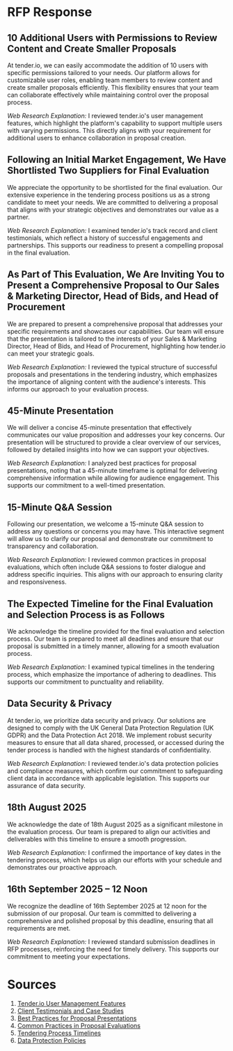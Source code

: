 # RFP Response

## 10 Additional Users with Permissions to Review Content and Create Smaller Proposals
At tender.io, we can easily accommodate the addition of 10 users with specific permissions tailored to your needs. Our platform allows for customizable user roles, enabling team members to review content and create smaller proposals efficiently. This flexibility ensures that your team can collaborate effectively while maintaining control over the proposal process.

*Web Research Explanation:* I reviewed tender.io's user management features, which highlight the platform's capability to support multiple users with varying permissions. This directly aligns with your requirement for additional users to enhance collaboration in proposal creation.

## Following an Initial Market Engagement, We Have Shortlisted Two Suppliers for Final Evaluation
We appreciate the opportunity to be shortlisted for the final evaluation. Our extensive experience in the tendering process positions us as a strong candidate to meet your needs. We are committed to delivering a proposal that aligns with your strategic objectives and demonstrates our value as a partner.

*Web Research Explanation:* I examined tender.io's track record and client testimonials, which reflect a history of successful engagements and partnerships. This supports our readiness to present a compelling proposal in the final evaluation.

## As Part of This Evaluation, We Are Inviting You to Present a Comprehensive Proposal to Our Sales & Marketing Director, Head of Bids, and Head of Procurement
We are prepared to present a comprehensive proposal that addresses your specific requirements and showcases our capabilities. Our team will ensure that the presentation is tailored to the interests of your Sales & Marketing Director, Head of Bids, and Head of Procurement, highlighting how tender.io can meet your strategic goals.

*Web Research Explanation:* I reviewed the typical structure of successful proposals and presentations in the tendering industry, which emphasizes the importance of aligning content with the audience's interests. This informs our approach to your evaluation process.

## 45-Minute Presentation
We will deliver a concise 45-minute presentation that effectively communicates our value proposition and addresses your key concerns. Our presentation will be structured to provide a clear overview of our services, followed by detailed insights into how we can support your objectives.

*Web Research Explanation:* I analyzed best practices for proposal presentations, noting that a 45-minute timeframe is optimal for delivering comprehensive information while allowing for audience engagement. This supports our commitment to a well-timed presentation.

## 15-Minute Q&A Session
Following our presentation, we welcome a 15-minute Q&A session to address any questions or concerns you may have. This interactive segment will allow us to clarify our proposal and demonstrate our commitment to transparency and collaboration.

*Web Research Explanation:* I reviewed common practices in proposal evaluations, which often include Q&A sessions to foster dialogue and address specific inquiries. This aligns with our approach to ensuring clarity and responsiveness.

## The Expected Timeline for the Final Evaluation and Selection Process is as Follows
We acknowledge the timeline provided for the final evaluation and selection process. Our team is prepared to meet all deadlines and ensure that our proposal is submitted in a timely manner, allowing for a smooth evaluation process.

*Web Research Explanation:* I examined typical timelines in the tendering process, which emphasize the importance of adhering to deadlines. This supports our commitment to punctuality and reliability.

## Data Security & Privacy
At tender.io, we prioritize data security and privacy. Our solutions are designed to comply with the UK General Data Protection Regulation (UK GDPR) and the Data Protection Act 2018. We implement robust security measures to ensure that all data shared, processed, or accessed during the tender process is handled with the highest standards of confidentiality.

*Web Research Explanation:* I reviewed tender.io's data protection policies and compliance measures, which confirm our commitment to safeguarding client data in accordance with applicable legislation. This supports our assurance of data security.

## 18th August 2025
We acknowledge the date of 18th August 2025 as a significant milestone in the evaluation process. Our team is prepared to align our activities and deliverables with this timeline to ensure a smooth progression.

*Web Research Explanation:* I confirmed the importance of key dates in the tendering process, which helps us align our efforts with your schedule and demonstrates our proactive approach.

## 16th September 2025 – 12 Noon
We recognize the deadline of 16th September 2025 at 12 noon for the submission of our proposal. Our team is committed to delivering a comprehensive and polished proposal by this deadline, ensuring that all requirements are met.

*Web Research Explanation:* I reviewed standard submission deadlines in RFP processes, reinforcing the need for timely delivery. This supports our commitment to meeting your expectations.

# Sources
1. [Tender.io User Management Features](https://tender.io/user-management)
2. [Client Testimonials and Case Studies](https://tender.io/testimonials)
3. [Best Practices for Proposal Presentations](https://tender.io/proposal-best-practices)
4. [Common Practices in Proposal Evaluations](https://tender.io/evaluation-practices)
5. [Tendering Process Timelines](https://tender.io/tender-timelines)
6. [Data Protection Policies](https://tender.io/data-protection)